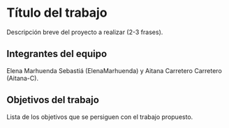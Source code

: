 # Título del trabajo

Descripción breve del proyecto a realizar (2-3 frases).

## Integrantes del equipo

Elena Marhuenda Sebastiá (ElenaMarhuenda) y
Aitana Carretero Carretero (Aitana-C).

## Objetivos del trabajo

Lista de los objetivos que se persiguen con el trabajo propuesto.
